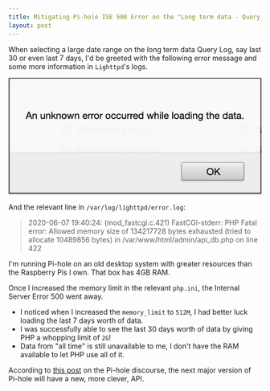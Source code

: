 ```yaml
---
title: Mitigating Pi-hole ISE 500 Error on the "Long term data - Query Log"
layout: post
---
```


When selecting a large date range on the long term data Query Log, say
last 30 or even last 7 days, I'd be greeted with the following error
message and some more information in `Lighttpd`'s logs.

!['An unknown error occurred while loading the data.' alert dialog](/content/2020-06-07/an_unknown_error_occurred_while_loading_the_data.png)

And the relevant line in `/var/log/lighttpd/error.log`:

> 2020-06-07 19:40:24: (mod_fastcgi.c.421) FastCGI-stderr: PHP Fatal
> error:  Allowed memory size of 134217728 bytes exhausted (tried to
> allocate 10489856 bytes) in /var/www/html/admin/api_db.php on line 422


I'm running Pi-hole on an old desktop system with greater resources than
the Raspberry Pis I own. That box has 4GB RAM.

Once I increased the memory limit in the relevant `php.ini`, the
Internal Server Error 500 went away.

* I noticed when I increased the `memory_limit` to `512M`, I had better
luck loading the last 7 days worth of data.
* I was successfully able to see the last 30 days worth of data by
giving PHP a whopping limit of `2G`!
* Data from "all time" is still unavailable to me, I don't have the RAM
available to let PHP use all of it.

According to [this post][0] on the Pi-hole discourse, the next major
version of Pi-hole will have a new, more clever, API.

[0]:https://discourse.pi-hole.net/t/long-term-data-query-log-for-last-7-days-isnt-working/26073/4